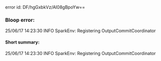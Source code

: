 error id: DF/hgGxbkVz/AI08gBpoYw==
### Bloop error:

25/06/17 14:23:30 INFO SparkEnv: Registering OutputCommitCoordinator
#### Short summary: 

25/06/17 14:23:30 INFO SparkEnv: Registering OutputCommitCoordinator